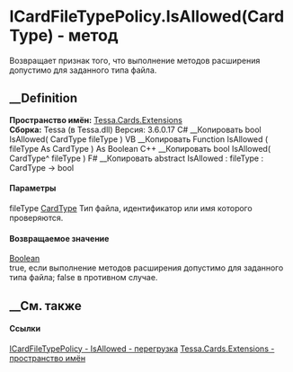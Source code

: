 # ICardFileTypePolicy.IsAllowed(CardType) - метод
Возвращает признак того, что выполнение методов расширения допустимо для
заданного типа файла.
##  __Definition
 **Пространство имён:** [Tessa.Cards.Extensions](N_Tessa_Cards_Extensions.htm)  
 **Сборка:** Tessa (в Tessa.dll) Версия: 3.6.0.17
C# __Копировать
     bool IsAllowed(
    	CardType fileType
    )
VB __Копировать
     Function IsAllowed ( 
    	fileType As CardType
    ) As Boolean
C++ __Копировать
     bool IsAllowed(
    	CardType^ fileType
    )
F# __Копировать
     abstract IsAllowed : 
            fileType : CardType -> bool 
#### Параметры
fileType [CardType](T_Tessa_Cards_CardType.htm)
    Тип файла, идентификатор или имя которого проверяются.
#### Возвращаемое значение
[Boolean](https://learn.microsoft.com/dotnet/api/system.boolean)  
true, если выполнение методов расширения допустимо для заданного типа файла;
false в противном случае.
## __См. также
#### Ссылки
[ICardFileTypePolicy - ](T_Tessa_Cards_Extensions_ICardFileTypePolicy.htm)
[IsAllowed -
перегрузка](Overload_Tessa_Cards_Extensions_ICardFileTypePolicy_IsAllowed.htm)
[Tessa.Cards.Extensions - пространство имён](N_Tessa_Cards_Extensions.htm)
